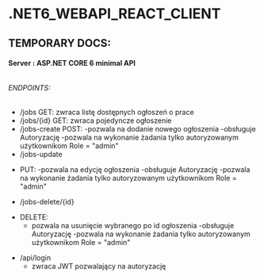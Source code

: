 # .NET6_WEBAPI_REACT_CLIENT

## TEMPORARY DOCS:

#### Server : ASP.NET CORE 6 minimal API 
###### 
###### ENDPOINTS:
* /jobs
  GET: zwraca listę dostępnych ogłoszeń o prace
* /jobs/{id}
  GET: zwraca pojedyncze ogłoszenie
* /jobs-create
  POST: 
    -pozwala na dodanie nowego ogłoszenia
    -obsługuje Autoryzację
    -pozwala na wykonanie żadania tylko autoryzowanym użytkownikom Role = "admin"
* /jobs-update
-
  PUT: 
    -pozwala na edycję ogłoszenia
    -obsługuje Autoryzację
    -pozwala na wykonanie żadania tylko autoryzowanym użytkownikom Role = "admin"
* /jobs-delete/{id}
-
  DELETE:
    - pozwala na usunięcie wybranego po id ogłoszenia
    -obsługuje Autoryzację
    -pozwala na wykonanie żadania tylko autoryzowanym użytkownikom Role = "admin"
* /api/login
  - zwraca JWT pozwalający na autoryzację



